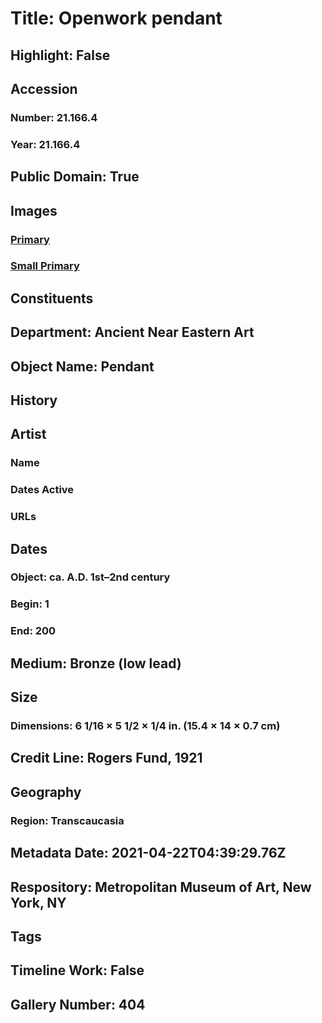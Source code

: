 # Title: Openwork pendant
## Highlight: False
## Accession
### Number: 21.166.4
### Year: 21.166.4
## Public Domain: True
## Images
### [Primary](https://images.metmuseum.org/CRDImages/an/original/hb21_166_4.jpg)
### [Small Primary](https://images.metmuseum.org/CRDImages/an/web-large/hb21_166_4.jpg)
## Constituents
## Department: Ancient Near Eastern Art
## Object Name: Pendant
## History
## Artist
### Name
### Dates Active
### URLs
## Dates
### Object: ca. A.D. 1st–2nd century
### Begin: 1
### End: 200
## Medium: Bronze (low lead)
## Size
### Dimensions: 6 1/16 × 5 1/2 × 1/4 in. (15.4 × 14 × 0.7 cm)
## Credit Line: Rogers Fund, 1921
## Geography
### Region: Transcaucasia
## Metadata Date: 2021-04-22T04:39:29.76Z
## Respository: Metropolitan Museum of Art, New York, NY
## Tags
## Timeline Work: False
## Gallery Number: 404
